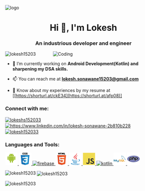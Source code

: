 ![logo](https://1.bp.blogspot.com/-gu5z4t7QXkw/Xd8bEk6gVxI/AAAAAAAANhQ/jXlVfYNQbOw3Uj4zsxT3fqT5jdrZP4FFQCLcBGAsYHQ/s1600/2000_600px.gif)
<h1 align="center">Hi 👋, I'm Lokesh</h1>
<h3 align="center">An industrious developer and engineer</h3>

<img align="right" alt="Coding" width="350" src="https://media.licdn.com/dms/image/C4E22AQHTm6n4mPspuw/feedshare-shrink_2048_1536/0/1672840356907?e=2147483647&v=beta&t=MXYDDgIlMEP07pCG0Jtg3JLN4SxgxzsEwMHAKmycN6I">

<p align="left"> <img src="https://komarev.com/ghpvc/?username=lokesh15203&label=Profile%20views&color=0e75b6&style=flat" alt="lokesh15203" /> </p>

- 🔭 I’m currently working on **Android Development(Kotlin) and sharpening my DSA skills.**

- 📫 You can reach me at **lokesh.sonawane15203@gmail.com**

- 📄 Know about my experiences by my resume at [[https://shorturl.at/ckE34](https://shorturl.at/afp08)]

<h3 align="left">Connect with me:</h3>
<p align="left">
<a href="https://twitter.com/lokeshs152033" target="blank"><img align="center" src="https://raw.githubusercontent.com/rahuldkjain/github-profile-readme-generator/master/src/images/icons/Social/twitter.svg" alt="lokeshs152033" height="30" width="40" /></a>
<a href="https://linkedin.com/in/https://www.linkedin.com/in/lokesh-sonawane-2b810b228" target="blank"><img align="center" src="https://raw.githubusercontent.com/rahuldkjain/github-profile-readme-generator/master/src/images/icons/Social/linked-in-alt.svg" alt="https://www.linkedin.com/in/lokesh-sonawane-2b810b228" height="30" width="40" /></a>
<a href="https://www.leetcode.com/lokesh152033" target="blank"><img align="center" src="https://raw.githubusercontent.com/rahuldkjain/github-profile-readme-generator/master/src/images/icons/Social/leet-code.svg" alt="lokesh152033" height="30" width="40" /></a>
</p>

<h3 align="left">Languages and Tools:</h3>
<p align="left"> <a href="https://developer.android.com" target="_blank" rel="noreferrer"> <img src="https://raw.githubusercontent.com/devicons/devicon/master/icons/android/android-original-wordmark.svg" alt="android" width="40" height="40"/> </a> <a href="https://www.w3schools.com/css/" target="_blank" rel="noreferrer"> <img src="https://raw.githubusercontent.com/devicons/devicon/master/icons/css3/css3-original-wordmark.svg" alt="css3" width="40" height="40"/> </a> <a href="https://firebase.google.com/" target="_blank" rel="noreferrer"> <img src="https://www.vectorlogo.zone/logos/firebase/firebase-icon.svg" alt="firebase" width="40" height="40"/> </a> <a href="https://www.w3.org/html/" target="_blank" rel="noreferrer"> <img src="https://raw.githubusercontent.com/devicons/devicon/master/icons/html5/html5-original-wordmark.svg" alt="html5" width="40" height="40"/> </a> <a href="https://www.java.com" target="_blank" rel="noreferrer"> <img src="https://raw.githubusercontent.com/devicons/devicon/master/icons/java/java-original.svg" alt="java" width="40" height="40"/> </a> <a href="https://developer.mozilla.org/en-US/docs/Web/JavaScript" target="_blank" rel="noreferrer"> <img src="https://raw.githubusercontent.com/devicons/devicon/master/icons/javascript/javascript-original.svg" alt="javascript" width="40" height="40"/> </a> <a href="https://kotlinlang.org" target="_blank" rel="noreferrer"> <img src="https://www.vectorlogo.zone/logos/kotlinlang/kotlinlang-icon.svg" alt="kotlin" width="40" height="40"/> </a> <a href="https://www.mysql.com/" target="_blank" rel="noreferrer"> <img src="https://raw.githubusercontent.com/devicons/devicon/master/icons/mysql/mysql-original-wordmark.svg" alt="mysql" width="40" height="40"/> </a> <a href="https://www.php.net" target="_blank" rel="noreferrer"> <img src="https://raw.githubusercontent.com/devicons/devicon/master/icons/php/php-original.svg" alt="php" width="40" height="40"/> </a> </p>

<p><img align="left" src="https://github-readme-stats.vercel.app/api/top-langs?username=lokesh15203&show_icons=true&locale=en&layout=compact" alt="lokesh15203" /></p>

<p>&nbsp;<img align="center" src="https://github-readme-stats.vercel.app/api?username=lokesh15203&show_icons=true&locale=en" alt="lokesh15203" /></p>

<p><img align="center" src="https://github-readme-streak-stats.herokuapp.com/?user=lokesh15203&" alt="lokesh15203" /></p>
